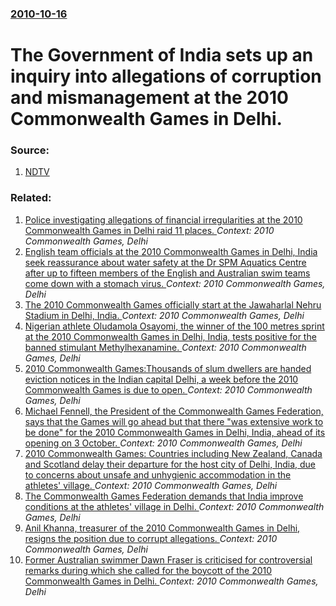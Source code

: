 ### [2010-10-16](/news/2010/10/16/index.md)

# The Government of India sets up an inquiry into allegations of corruption and mismanagement at the 2010 Commonwealth Games in Delhi. 




### Source:

1. [NDTV](http://www.ndtv.com/article/commonwealth%20games/cwg-corruption-over-20-officers-under-scanner-endgame-for-kalmadi-co-60138)

### Related:

1. [Police investigating allegations of financial irregularities at the 2010 Commonwealth Games in Delhi raid 11 places. ](/news/2010/11/30/police-investigating-allegations-of-financial-irregularities-at-the-2010-commonwealth-games-in-delhi-raid-11-places.md) _Context: 2010 Commonwealth Games, Delhi_
2. [English team officials at the 2010 Commonwealth Games in Delhi, India seek reassurance about water safety at the Dr SPM Aquatics Centre after up to fifteen members of the English and Australian swim teams come down with a stomach virus. ](/news/2010/10/7/english-team-officials-at-the-2010-commonwealth-games-in-delhi-india-seek-reassurance-about-water-safety-at-the-dr-spm-aquatics-centre-afte.md) _Context: 2010 Commonwealth Games, Delhi_
3. [The 2010 Commonwealth Games officially start at the Jawaharlal Nehru Stadium in Delhi, India. ](/news/2010/10/3/the-2010-commonwealth-games-officially-start-at-the-jawaharlal-nehru-stadium-in-delhi-india.md) _Context: 2010 Commonwealth Games, Delhi_
4. [Nigerian athlete Oludamola Osayomi, the winner of the 100 metres sprint at the 2010 Commonwealth Games in Delhi, India, tests positive for the banned stimulant Methylhexanamine. ](/news/2010/10/11/nigerian-athlete-oludamola-osayomi-the-winner-of-the-100-metres-sprint-at-the-2010-commonwealth-games-in-delhi-india-tests-positive-for-t.md) _Context: 2010 Commonwealth Games, Delhi_
5. [2010 Commonwealth Games:Thousands of slum dwellers are handed eviction notices in the Indian capital Delhi, a week before the 2010 Commonwealth Games is due to open. ](/news/2010/09/26/2010-commonwealth-games-pthousands-of-slum-dwellers-are-handed-eviction-notices-in-the-indian-capital-delhi-a-week-before-the-2010-commonwe.md) _Context: 2010 Commonwealth Games, Delhi_
6. [Michael Fennell, the President of the Commonwealth Games Federation, says that the Games will go ahead but that there "was extensive work to be done" for the 2010 Commonwealth Games in Delhi, India, ahead of its opening on 3 October. ](/news/2010/09/25/michael-fennell-the-president-of-the-commonwealth-games-federation-says-that-the-games-will-go-ahead-but-that-there-was-extensive-work-to.md) _Context: 2010 Commonwealth Games, Delhi_
7. [2010 Commonwealth Games: Countries including New Zealand, Canada and Scotland delay their departure for the host city of Delhi, India, due to concerns about unsafe and unhygienic accommodation in the athletes' village. ](/news/2010/09/23/2010-commonwealth-games-pcountries-including-new-zealand-canada-and-scotland-delay-their-departure-for-the-host-city-of-delhi-india-due.md) _Context: 2010 Commonwealth Games, Delhi_
8. [The Commonwealth Games Federation demands that India improve conditions at the athletes' village in Delhi. ](/news/2010/09/21/the-commonwealth-games-federation-demands-that-india-improve-conditions-at-the-athletes-village-in-delhi.md) _Context: 2010 Commonwealth Games, Delhi_
9. [Anil Khanna, treasurer of the 2010 Commonwealth Games in Delhi, resigns the position due to corrupt allegations. ](/news/2010/08/5/anil-khanna-treasurer-of-the-2010-commonwealth-games-in-delhi-resigns-the-position-due-to-corrupt-allegations.md) _Context: 2010 Commonwealth Games, Delhi_
10. [Former Australian swimmer Dawn Fraser is criticised for controversial remarks during which she called for the boycott of the 2010 Commonwealth Games in Delhi. ](/news/2010/08/19/former-australian-swimmer-dawn-fraser-is-criticised-for-controversial-remarks-during-which-she-called-for-the-boycott-of-the-2010-commonweal.md) _Context: 2010 Commonwealth Games, Delhi_
